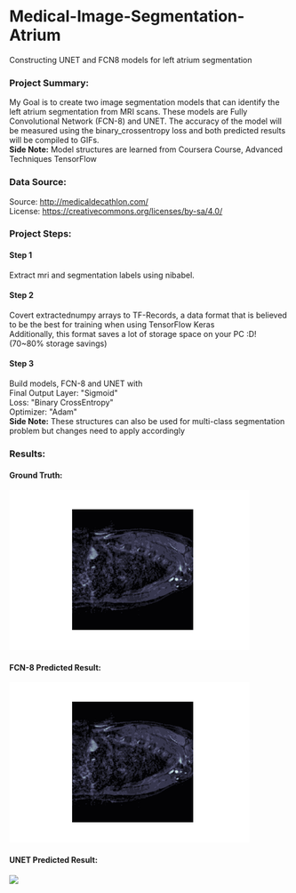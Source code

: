 # Medical-Image-Segmentation-Atrium
Constructing UNET and FCN8 models for left atrium segmentation

### Project Summary:
My Goal is to create two image segmentation models that can identify the left atrium segmentation from MRI scans. These models are Fully Convolutional Network (FCN-8) and UNET. 
The accuracy of the model will be measured using the binary_crossentropy loss and both predicted results will be compiled to GIFs. <br>
**Side Note:** Model structures are learned from Coursera Course, Advanced Techniques TensorFlow

### Data Source:
Source: http://medicaldecathlon.com/ <br>
License: https://creativecommons.org/licenses/by-sa/4.0/

### Project Steps:
#### Step 1 
Extract mri and segmentation labels using nibabel. <br>
#### Step 2 
Covert extractednumpy arrays to TF-Records, a data format that is believed to be the best for training when using TensorFlow Keras <br>
Additionally, this format saves a lot of storage space on your PC :D! (70~80% storage savings)
#### Step 3
Build models, FCN-8 and UNET with <br>
Final Output Layer: "Sigmoid" <br>
Loss: "Binary CrossEntropy"<br>
Optimizer: "Adam"<br>
**Side Note:** These structures can also be used for multi-class segmentation problem but changes need to apply accordingly


### Results:
#### Ground Truth:
<img src = "Images/valid_tf_artium.gif">

#### FCN-8 Predicted Result:
<img src = "Images/FCN8_pred_tf_artium.gif">

#### UNET Predicted Result:
<img src = "Images/UNET_pred_tf_artium.gif">
